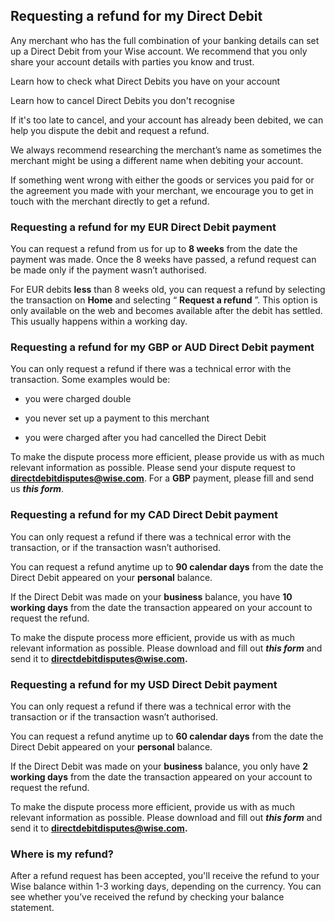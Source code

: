 ## Requesting a refund for my Direct Debit  
Any merchant who has the full combination of your banking details can set up a Direct Debit from your Wise account. We recommend that you only share your account details with parties you know and trust.

Learn how to check what Direct Debits you have on your account

Learn how to cancel Direct Debits you don't recognise 

If it's too late to cancel, and your account has already been debited, we can help you dispute the debit and request a refund.

We always recommend researching the merchant’s name as sometimes the merchant might be using a different name when debiting your account. 

If something went wrong with either the goods or services you paid for or the agreement you made with your merchant, we encourage you to get in touch with the merchant directly to get a refund. 

### Requesting a refund for my EUR Direct Debit payment

You can request a refund from us for up to **8 weeks** from the date the payment was made. Once the 8 weeks have passed, a refund request can be made only if the payment wasn’t authorised.

For EUR debits **less** than 8 weeks old, you can request a refund by selecting the transaction on **Home** and selecting “ **Request a refund** ”. This option is only available on the web and becomes available after the debit has settled. This usually happens within a working day. 

### Requesting a refund for my GBP or AUD Direct Debit payment

You can only request a refund if there was a technical error with the transaction. Some examples would be:

  * you were charged double

  * you never set up a payment to this merchant

  * you were charged after you had cancelled the Direct Debit




To make the dispute process more efficient, please provide us with as much relevant information as possible. Please send your dispute request to **directdebitdisputes@wise.com**. For a **GBP** payment, please fill and send us **_this form_**. 

### Requesting a refund for my CAD Direct Debit payment

You can only request a refund if there was a technical error with the transaction, or if the transaction wasn’t authorised. 

You can request a refund anytime up to **90 calendar days** from the date the Direct Debit appeared on your **personal** balance.

If the Direct Debit was made on your **business** balance, you have **10 working days** from the date the transaction appeared on your account to request the refund.

To make the dispute process more efficient, provide us with as much relevant information as possible. Please download and fill out **_this form_** and send it to **directdebitdisputes@wise.com.**

### Requesting a refund for my USD Direct Debit payment

You can only request a refund if there was a technical error with the transaction or if the transaction wasn’t authorised. 

You can request a refund anytime up to **60 calendar days** from the date the Direct Debit appeared on your **personal** balance.

If the Direct Debit was made on your **business** balance, you only have **2 working days** from the date the transaction appeared on your account to request the refund.

To make the dispute process more efficient, provide us with as much relevant information as possible. Please download and fill out **_this form_** and send it to **directdebitdisputes@wise.com.**

###  **Where is my refund?**

After a refund request has been accepted, you'll receive the refund to your Wise balance within 1-3 working days, depending on the currency. You can see whether you’ve received the refund by checking your balance statement.